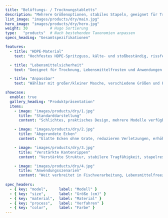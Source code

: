 ```yaml
---
title: "Belüftungs- / Trocknungstabletts"
description: "Mehrere Größenoptionen, stabiles Stapeln, geeignet für Trocknung, Lebensmittelfreeze-Drying und Umlauf."
list_image: "images/products/dry/main.jpg"
hero_image: "images/products/dry/hero.jpg"
weight: 30          # Hugo Sortierung
type:   "products"  # Nach bestehenden Taxonomien anpassen
specs_heading: "Gesamtspezifikationen"

features:
  - title: "HDPE-Material"
    text: "Hochfestes HDPE-Spritzguss, kälte- und stoßbeständig, rissfest."

  - title: "Lebensmittelsicherheit"
    text: "Geeignet für Trocknung, Lebensmittelfrosten und Anwendungen in der Fischerei."

  - title: "Anpassbar"
    text: "Wählbar mit großer/kleiner Masche, verschiedene Größen und Farben; Logo-Druck möglich, stabile Serienlieferung."

showcase:
  enable: true
  gallery_heading: "Produktpräsentation"
  items:
    - image: "images/products/dry/1.jpg"
      title: "Standarddarstellung"
      content: "Schlichtes, praktisches Design, mehrere Modelle verfügbar, geeignet für Fischerei- und Lebensmittelverarbeitung."

    - image: "images/products/dry/2.jpg"
      title: "Abgerundete Ecken"
      content: "Glatte Ecken ohne Grate, reduzieren Verletzungen, erhöhen Sicherheit und Komfort."

    - image: "images/products/dry/3.jpg"
      title: "Verstärkte Kantenrippen"
      content: "Verstärkte Struktur, stabilere Tragfähigkeit, stapelresistent gegen Verformung, langlebiger im Einsatz."

    - image: "images/products/dry/4.jpg"
      title: "Anwendungsszenarien"
      content: "Weit verbreitet in Fischverarbeitung, Lebensmittelfreeze-Drying, Kühlhauslogistik und Sortierung."
      
spec_headers:
  - { key: "model",     label: "Modell" }
  - { key: "size",      label: "Größe (cm)" }
  - { key: "material",  label: "Material" }
  - { key: "process",   label: "Verfahren" }
  - { key: "color",     label: "Farbe" }
---
```


